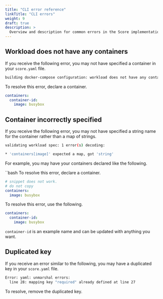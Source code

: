 ```yaml
---
title: "CLI error reference"
linkTitle: "CLI errors"
weight: 9
draft: true
description: >
  Overview and description for common errors in the Score implementation (CLI).
---
```


## Workload does not have any containers

If you receive the following error, you may not have specified a container in your `score.yaml` file.

```bash
building docker-compose configuration: workload does not have any containers to convert into a compose service
```

To resolve this error, declare a container.

```yaml
containers:
  container-id:
    image: busybox
```

## Container incorrectly specified

If you receive the following error, you may not have specified a string name for the container rather than a map of strings.

```bash
validating workload spec: 1 error(s) decoding:

* 'containers[image]' expected a map, got 'string'
```

For example, you may have your containers declared like the following.

``bash
To resolve this error, declare a container.

```yaml
# snippet does not work.
# do not copy
containers:
  image: busybox
```

To resolve this error, use the following.

```yaml
containers:
  container-id:
    image: busybox
```

`container-id` is an example name and can be updated with anything you want.

## Duplicated key

If you receive an error similar to the following, you may have a duplicated key in your `score.yaml` file.

```bash
Error: yaml: unmarshal errors:
  line 28: mapping key "required" already defined at line 27
```

To resolve, remove the duplicated key.
